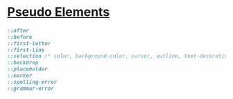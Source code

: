 # [Pseudo Elements](https://developer.mozilla.org/en-US/docs/Web/CSS/Pseudo-elements)

```css
::after
::before
::first-letter
::first-line
::selection /* color, background-color, cursor, outline, text-decoration, text-emphasis-color and text-shadow, in particular, background-image is ignored */
::backdrop
::placeholder
::marker
::spelling-error
::grammar-error
```

